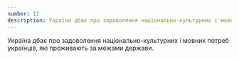 ```yaml
---
number: 12
description: Україна дбає про задоволення національно-культурних і мовних потреб українців, які проживають за межами держави.
---
```


Україна дбає про задоволення національно-культурних і мовних потреб українців, які проживають за межами держави.
